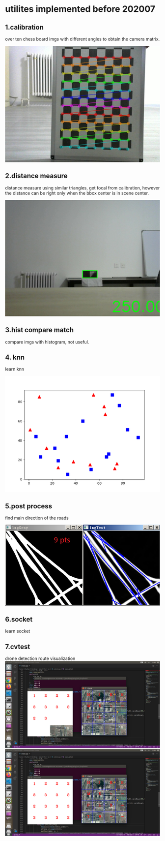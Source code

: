 # utilites implemented before 202007

## 1.calibration
over ten chess board imgs with different angles to obtain the camera matrix.

![image](https://github.com/fragilebanana16/util/blob/master/calibration/calib_result.jpg)
## 2.distance measure
distance measure using similar triangles, get focal from calibration, however the distance can be right only when the bbox center is in scene center.

![image](https://github.com/fragilebanana16/util/blob/master/distance_measure/distance.jpg)
## 3.hist compare match
compare imgs with histogram, not useful.
## 4. knn
learn knn

![image](https://github.com/fragilebanana16/util/blob/master/knn/knn_result.png)
## 5.post process
find main direction of the roads

![image](https://github.com/fragilebanana16/util/blob/master/post-process/v2imgs/9.png)
## 6.socket
learn socket
## 7.cvtest
drone detection route visualization
![image](https://github.com/fragilebanana16/util/blob/master/drone1.png)
![image](https://github.com/fragilebanana16/util/blob/master/drone2.png)

